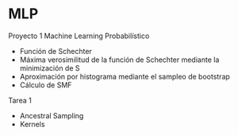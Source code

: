# MLP
Proyecto 1 Machine Learning Probabilístico
- Función de Schechter
- Máxima verosimilitud de la función de Schechter mediante la minimización de S
- Aproximación por histograma mediante el sampleo de bootstrap
- Cálculo de SMF

Tarea 1
- Ancestral Sampling
- Kernels
